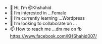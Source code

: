 - 👋 Hi, I’m @Khshahid
- 👀 I’m interested in ...Female
- 🌱 I’m currently learning ...Wordpress
- 💞️ I’m looking to collaborate on ...
- 📫 How to reach me ...dm me on fb https://www.facebook.com/KHShahid007/

<!---
Khshahid/Khshahid is a ✨ special ✨ repository because its `README.md` (this file) appears on your GitHub profile.
You can click the Preview link to take a look at your changes.
--->
